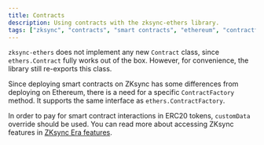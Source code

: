 ```yaml
---
title: Contracts
description: Using contracts with the zksync-ethers library.
tags: ["zksync", "contracts", "smart contracts", "ethereum", "contractfactory", "erc20 tokens"]
---
```


`zksync-ethers` does not implement any new `Contract` class, since `ethers.Contract` fully works out of the box.
However, for convenience, the library still re-exports this class.

Since deploying smart contracts on ZKsync has some differences from deploying on Ethereum, there is a need for
a specific `ContractFactory` method. It supports the same interface as `ethers.ContractFactory`.

In order to pay for smart contract interactions in ERC20 tokens, `customData` override should be used.
You can read more about accessing ZKsync features in [ZKsync Era features](/zksync-era/sdk/js/ethers/guides/features).
